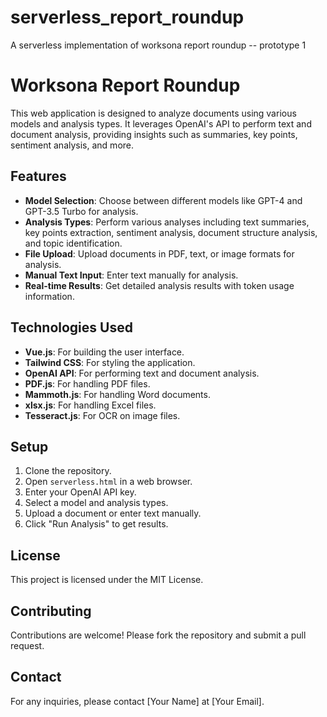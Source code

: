 # serverless_report_roundup
A serverless implementation of worksona report roundup -- prototype 1

# Worksona Report Roundup

This web application is designed to analyze documents using various models and analysis types. It leverages OpenAI's API to perform text and document analysis, providing insights such as summaries, key points, sentiment analysis, and more.

## Features

- **Model Selection**: Choose between different models like GPT-4 and GPT-3.5 Turbo for analysis.
- **Analysis Types**: Perform various analyses including text summaries, key points extraction, sentiment analysis, document structure analysis, and topic identification.
- **File Upload**: Upload documents in PDF, text, or image formats for analysis.
- **Manual Text Input**: Enter text manually for analysis.
- **Real-time Results**: Get detailed analysis results with token usage information.

## Technologies Used

- **Vue.js**: For building the user interface.
- **Tailwind CSS**: For styling the application.
- **OpenAI API**: For performing text and document analysis.
- **PDF.js**: For handling PDF files.
- **Mammoth.js**: For handling Word documents.
- **xlsx.js**: For handling Excel files.
- **Tesseract.js**: For OCR on image files.

## Setup

1. Clone the repository.
2. Open `serverless.html` in a web browser.
3. Enter your OpenAI API key.
4. Select a model and analysis types.
5. Upload a document or enter text manually.
6. Click "Run Analysis" to get results.

## License

This project is licensed under the MIT License.

## Contributing

Contributions are welcome! Please fork the repository and submit a pull request.

## Contact

For any inquiries, please contact [Your Name] at [Your Email].
